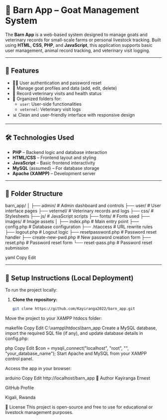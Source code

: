 # 🐐 Barn App – Goat Management System

The **Barn App** is a web-based system designed to manage goats and veterinary records for small-scale farms or personal livestock tracking. Built using **HTML**, **CSS**, **PHP**, and **JavaScript**, this application supports basic user management, animal record tracking, and veterinary visit logging.

---

## 🌟 Features

- 🧑‍🌾 User authentication and password reset
- 🐐 Manage goat profiles and data (add, edit, delete)
- 💉 Record veterinary visits and health status
- 📂 Organized folders for:
  - `user`: User-side functionalities
  - `veternel`: Veterinary visit logs
- 📊 Clean and user-friendly interface with responsive design

---

## 🛠️ Technologies Used

- **PHP** – Backend logic and database interaction
- **HTML/CSS** – Frontend layout and styling
- **JavaScript** – Basic frontend interactivity
- **MySQL** (assumed) – For database storage
- **Apache (XAMPP)** – Development server

---

## 📁 Folder Structure

barn_app/
│
├── admin/ # Admin dashboard and controls
├── user/ # User interface pages
├── veternel/ # Veterinary records and logs
├── css/ # Stylesheets
├── js/ # JavaScript scripts
├── fonts/ # Fonts used
├── images/ # Image assets
│
├── index.php # Main entry point
├── config.php # Database configuration
├── .htaccess # URL rewrite rules
├── logout.php # Logout logic
├── resetpassword.php # Password reset handler
├── create-new-pwd.php # New password creation form
├── reset.php # Password reset form
└── reset-pass.php # Password reset submission

yaml
Copy
Edit

---

## 🚀 Setup Instructions (Local Deployment)

To run the project locally:

1. **Clone the repository:**

   ```bash
   git clone https://github.com/Kayiranga2022/barn_app.git
Move the project to your XAMPP htdocs folder:

makefile
Copy
Edit
C:\xampp\htdocs\barn_app
Create a MySQL database, import the required SQL file (if any), and update database details in config.php:

php
Copy
Edit
$con = mysqli_connect("localhost", "root", "", "your_database_name");
Start Apache and MySQL from your XAMPP control panel.

Access the app in your browser:

arduino
Copy
Edit
http://localhost/barn_app
🧠 Author
Kayiranga Ernest

GitHub Profile

Kigali, Rwanda

📌 License
This project is open-source and free to use for educational or livestock management purposes.
